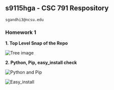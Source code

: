 ## s9115hga - CSC 791 Respository
    sgandhi3@ncsu.edu

### Homework 1

**1. Top Level Snap of the Repo**

![Tree image](https://cloud.githubusercontent.com/assets/7557398/9486109/e283c6ce-4b90-11e5-8697-7defea335612.jpg?raw=true "Top Level Snap of the Repo")

**2. Python, Pip, easy_install check**

![Python and Pip](https://cloud.githubusercontent.com/assets/7557398/9486289/391da084-4b93-11e5-8778-b63664c90f94.jpg?raw=true)

![Easy_install](https://cloud.githubusercontent.com/assets/7557398/9486293/4a1fc1e6-4b93-11e5-9c72-449c3556b1e7.jpg?raw=true)
